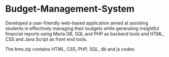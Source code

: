 # Budget-Management-System
Developed a user-friendly web-based application aimed at assisting students in effectively managing their budgets while generating insightful financial reports using Maria DB, SQL and PHP as backend tools and HTML, CSS and Java Script as front end tools.

The bms.zip contains HTML, CSS, PHP, SQL, db and js codes.

